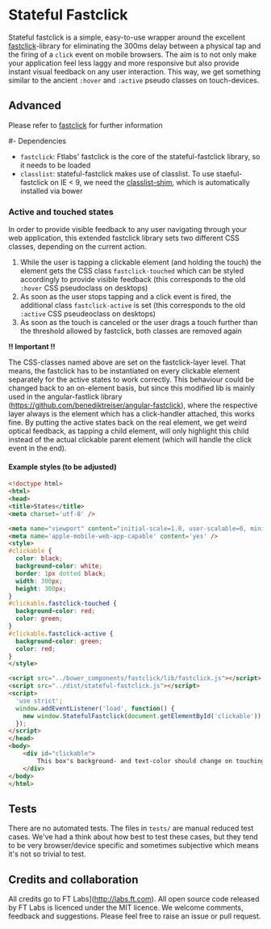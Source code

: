 # Stateful Fastclick #

Stateful fastclick is a simple, easy-to-use wrapper around the excellent [fastclick](https://github.com/ftlabs/fastclick)-library for eliminating the 300ms delay between a physical tap and the firing of a `click` event on mobile browsers. The aim is to not only make your application feel less laggy and more responsive but also provide instant visual feedback on any user interaction. This way, we get something similar to the ancient `:hover` and `:active` pseudo classes on touch-devices.

## Advanced ##

Please refer to [fastclick](https://github.com/ftlabs/fastclick) for further information

#- Dependencies

- `fastclick`: Ftlabs' fastclick is the core of the stateful-fastclick library, so it needs to be loaded
- `classlist`: stateful-fastclick makes use of classlist. To use staeful-fastclick on IE < 9, we need the [classlist-shim](https://github.com/components/classList.js), which is automatically installed via bower

### Active and touched states

In order to provide visible feedback to any user navigating through your web application, this extended fastclick library sets two different CSS classes, depending on the current action.

1. While the user is tapping a clickable element (and holding the touch) the element gets the CSS class `fastclick-touched` which can be styled accordingly to provide visible feedback (this corresponds to the old `:hover` CSS pseudoclass on desktops)
2. As soon as the user stops tapping and a click event is fired, the additional class `fastclick-active` is set (this corresponds to the old `:active` CSS pseudeoclass on desktops)
3. As soon as the touch is canceled or the user drags a touch further than the threshold allowed by fastclick, both classes are removed again

__!! Important !!__

The CSS-classes named above are set on the fastclick-layer level. That means, the fastclick has to be instantiated on every clickable element separately for the active states to work correctly. This behaviour could be changed back to an on-element basis, but since
this modified lib is mainly used in the angular-fastlick library (https://github.com/benediktreiser/angular-fastclick), where the respective layer always is the element which has a click-handler attached, this works fine. By putting the active states back on the real element, we get weird optical feedback, as tapping a child element, will only highlight this child instead of the actual clickable parent element (which will handle the click event in the end).


#### Example styles (to be adjusted)

```html
<!doctype html>
<html>
<head>
<title>States</title>
<meta charset='utf-8' />

<meta name="viewport" content="initial-scale=1.0, user-scalable=0, minimum-scale=1.0, maximum-scale=1.0">
<meta name='apple-mobile-web-app-capable' content='yes' />
<style>
#clickable {
  color: black;
  background-color: white;
  border: 1px dotted black;
  width: 300px;
  height: 300px;
}
#clickable.fastclick-touched {
  background-color: red;
  color: green;
}
#clickable.fastclick-active {
  background-color: green;
  color: red;
}
</style>

<script src="../bower_components/fastclick/lib/fastclick.js"></script>
<script src="../dist/stateful-fastclick.js"></script>
<script>
  'use strict';
  window.addEventListener('load', function() {
    new window.StatefulFastclick(document.getElementById('clickable'));
  });
</script>
</head>
<body>
    <div id="clickable">
        This box's background- and text-color should change on touching / tapping / releasing
    </div>
</body>
</html>

```

## Tests ##

There are no automated tests. The files in `tests/` are manual reduced test cases. We've had a think about how best to test these cases, but they tend to be very browser/device specific and sometimes subjective which means it's not so trivial to test.

## Credits and collaboration ##

All credits go to FT Labs](http://labs.ft.com). All open source code released by FT Labs is licenced under the MIT licence. We welcome comments, feedback and suggestions.  Please feel free to raise an issue or pull request.